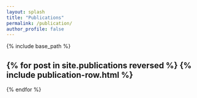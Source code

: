 ```yaml
---
layout: splash
title: "Publications"
permalink: /publication/
author_profile: false
---
```


{% include base_path %}

{% for post in site.publications reversed %}
  {% include publication-row.html %}
---
{% endfor %}